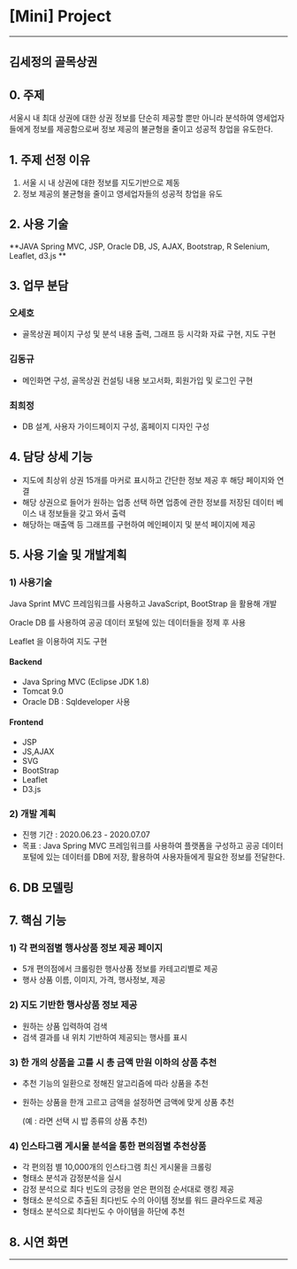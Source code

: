 # [Mini] Project

---

## 김세정의 골목상권



## 0. 주제  

서울시 내 최대 상권에 대한 상권 정보를 단순히 제공할 뿐만 아니라 분석하여 영세업자들에게 정보를 제공함으로써 정보 제공의 불균형을 줄이고 성공적 창업을 유도한다.



## 1. 주제 선정 이유

1. 서울 시 내 상권에 대한 정보를 지도기반으로 제동
2. 정보 제공의 불균형을 줄이고 영세업자들의 성공적 창업을 유도



## 2. 사용 기술 

**JAVA Spring MVC, JSP, Oracle DB, JS, AJAX, Bootstrap, R Selenium, Leaflet, d3.js **



## 3. 업무 분담 

### 오세호

- 골목상권 페이지 구성 및 분석 내용 출력, 그래프 등 시각화 자료 구현, 지도 구현

### 김동규

- 메인화면 구성, 골목상권 컨설팅 내용 보고서화, 회원가입 및 로그인 구현

### 최희정

- DB 설계, 사용자 가이드페이지 구성, 홈페이지 디자인 구성



## 4. 담당 상세 기능

- 지도에 최상위 상권 15개를 마커로 표시하고 간단한 정보 제공 후 해당 페이지와 연결
- 해당 상권으로 들어가 원하는 업종 선택 하면 업종에 관한 정보를 저장된 데이터 베이스 내 정보들을 갖고 와서 출력
- 해당하는 매출액 등 그래프를 구현하여 메인페이지 및 분석 페이지에 제공



## 5. 사용 기술 및 개발계획

### 1) 사용기술

Java Sprint MVC 프레임워크를 사용하고 JavaScript, BootStrap 을 활용해 개발

Oracle DB 를 사용하여 공공 데이터 포털에 있는 데이터들을 정제 후 사용

Leaflet 을 이용하여 지도 구현

#### Backend

- Java Spring MVC (Eclipse JDK 1.8)
- Tomcat 9.0
- Oracle DB : Sqldeveloper 사용

#### Frontend

- JSP
- JS,AJAX
- SVG
- BootStrap
- Leaflet
- D3.js



### 2) 개발 계획

- 진행 기간 : 2020.06.23 - 2020.07.07
- 목표 : Java Spring MVC 프레임워크를 사용하여 플랫폼을 구성하고 공공 데이터 포털에 있는 데이터를 DB에 저장, 활용하여 사용자들에게 필요한 정보를 전달한다.



## 6. DB 모델링





## 7. 핵심 기능

### 1) 각 편의점별 행사상품 정보 제공 페이지

- 5개 편의점에서 크롤링한 행사상품 정보를 카테고리별로 제공
- 행사 상품 이름, 이미지, 가격, 행사정보, 제공

### 2) 지도 기반한 행사상품 정보 제공

- 원하는 상품 입력하여 검색
- 검색 결과를 내 위치 기반하여 제공되는 행사를 표시

### 3) 한 개의 상품을 고를 시 총 금액 만원 이하의 상품 추천

- 추천 기능의 일환으로 정해진 알고리즘에 따라 상품을 추천

- 원하는 상품을 한개 고르고 금액을 설정하면 금액에 맞게 상품 추천

  (예 : 라면 선택 시 밥 종류의 상품 추천)

### 4) 인스타그램 게시물 분석을 통한 편의점별 추천상품

- 각 편의점 별 10,000개의 인스타그램 최신 게시물을 크롤링
- 형태소 분석과 감정분석을 실시
- 감정 분석으로 최다 빈도의 긍정을 얻은 편의점 순서대로 랭킹 제공
- 형태소 분석으로 추출된 최다빈도 수의 아이템 정보를 워드 클라우드로 제공
- 형태소 분석으로 최다빈도 수 아이템을 하단에 추천



## 8. 시연 화면

---

